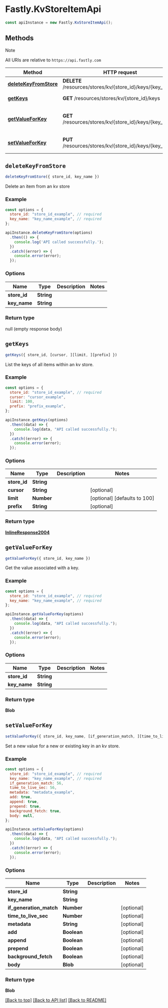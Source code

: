 # Fastly.KvStoreItemApi

```javascript
const apiInstance = new Fastly.KvStoreItemApi();
```
## Methods

> [!NOTE]
> All URIs are relative to `https://api.fastly.com`

Method | HTTP request | Description
------ | ------------ | -----------
[**deleteKeyFromStore**](KvStoreItemApi.md#deleteKeyFromStore) | **DELETE** /resources/stores/kv/{store_id}/keys/{key_name} | Delete kv store item.
[**getKeys**](KvStoreItemApi.md#getKeys) | **GET** /resources/stores/kv/{store_id}/keys | List kv store keys.
[**getValueForKey**](KvStoreItemApi.md#getValueForKey) | **GET** /resources/stores/kv/{store_id}/keys/{key_name} | Get the value of an kv store item
[**setValueForKey**](KvStoreItemApi.md#setValueForKey) | **PUT** /resources/stores/kv/{store_id}/keys/{key_name} | Insert an item into an kv store


## `deleteKeyFromStore`

```javascript
deleteKeyFromStore({ store_id, key_name })
```

Delete an item from an kv store

### Example

```javascript
const options = {
  store_id: "store_id_example", // required
  key_name: "key_name_example", // required
};

apiInstance.deleteKeyFromStore(options)
  .then(() => {
    console.log('API called successfully.');
  })
  .catch((error) => {
    console.error(error);
  });
```

### Options

Name | Type | Description  | Notes
------------- | ------------- | ------------- | -------------
**store_id** | **String** |  |
**key_name** | **String** |  |

### Return type

null (empty response body)


## `getKeys`

```javascript
getKeys({ store_id, [cursor, ][limit, ][prefix] })
```

List the keys of all items within an kv store.

### Example

```javascript
const options = {
  store_id: "store_id_example", // required
  cursor: "cursor_example",
  limit: 100,
  prefix: "prefix_example",
};

apiInstance.getKeys(options)
  .then((data) => {
    console.log(data, "API called successfully.");
  })
  .catch((error) => {
    console.error(error);
  });
```

### Options

Name | Type | Description  | Notes
------------- | ------------- | ------------- | -------------
**store_id** | **String** |  |
**cursor** | **String** |  | [optional]
**limit** | **Number** |  | [optional] [defaults to 100]
**prefix** | **String** |  | [optional]

### Return type

[**InlineResponse2004**](InlineResponse2004.md)


## `getValueForKey`

```javascript
getValueForKey({ store_id, key_name })
```

Get the value associated with a key.

### Example

```javascript
const options = {
  store_id: "store_id_example", // required
  key_name: "key_name_example", // required
};

apiInstance.getValueForKey(options)
  .then((data) => {
    console.log(data, "API called successfully.");
  })
  .catch((error) => {
    console.error(error);
  });
```

### Options

Name | Type | Description  | Notes
------------- | ------------- | ------------- | -------------
**store_id** | **String** |  |
**key_name** | **String** |  |

### Return type

**Blob**


## `setValueForKey`

```javascript
setValueForKey({ store_id, key_name, [if_generation_match, ][time_to_live_sec, ][metadata, ][add, ][append, ][prepend, ][background_fetch, ][body] })
```

Set a new value for a new or existing key in an kv store.

### Example

```javascript
const options = {
  store_id: "store_id_example", // required
  key_name: "key_name_example", // required
  if_generation_match: 56,
  time_to_live_sec: 56,
  metadata: "metadata_example",
  add: true,
  append: true,
  prepend: true,
  background_fetch: true,
  body: null,
};

apiInstance.setValueForKey(options)
  .then((data) => {
    console.log(data, "API called successfully.");
  })
  .catch((error) => {
    console.error(error);
  });
```

### Options

Name | Type | Description  | Notes
------------- | ------------- | ------------- | -------------
**store_id** | **String** |  |
**key_name** | **String** |  |
**if_generation_match** | **Number** |  | [optional]
**time_to_live_sec** | **Number** |  | [optional]
**metadata** | **String** |  | [optional]
**add** | **Boolean** |  | [optional]
**append** | **Boolean** |  | [optional]
**prepend** | **Boolean** |  | [optional]
**background_fetch** | **Boolean** |  | [optional]
**body** | **Blob** |  | [optional]

### Return type

**Blob**


[[Back to top]](#) [[Back to API list]](../../README.md#endpoints)
[[Back to README]](../../README.md)
